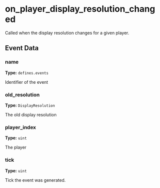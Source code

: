 # on_player_display_resolution_changed

Called when the display resolution changes for a given player.

## Event Data

### name

**Type:** `defines.events`

Identifier of the event

### old_resolution

**Type:** `DisplayResolution`

The old display resolution

### player_index

**Type:** `uint`

The player

### tick

**Type:** `uint`

Tick the event was generated.

